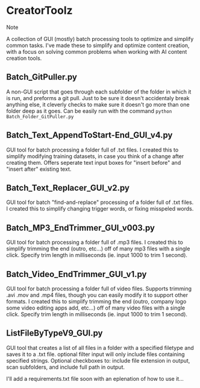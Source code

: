 # CreatorToolz

> [!NOTE]
> A collection of GUI (mostly) batch processing tools to optimize and simplify common tasks. I've made these to simplify and optimize content creation, with a focus on solving common problems when working with AI content creation tools.




## Batch_GitPuller.py

A non-GUI script that goes through each subfolder of the folder in which it is run, and preforms a git pull. Just to be sure it doesn't accidentaly break anything else, it cleverly checks to make sure it doesn't go more than one folder deep as it goes. Can be easily run with the command ```python Batch_Folder_GitPuller.py```



##  Batch_Text_AppendToStart-End_GUI_v4.py

GUI tool for batch processing a folder full of .txt files. I created this to simplify modifying training datasets, in case you think of a change after creating them. Offers seperate text input boxes for "insert before" and "insert after" existing text.



##  Batch_Text_Replacer_GUI_v2.py

GUI tool for batch "find-and-replace" processing of a folder full of .txt files. I created this to simplify changing trigger words, or fixing misspeled words.



##  Batch_MP3_EndTrimmer_GUI_v003.py

GUI tool for batch processing a folder full of .mp3 files. I created this to simplify trimming the end (outro, etc...) off of many mp3 files with a single click. Specify trim length in milliseconds (ie. input 1000 to trim 1 second).



##  Batch_Video_EndTrimmer_GUI_v1.py

GUI tool for batch processing a folder full of video files. Supports trimming .avi .mov and .mp4 files, though you can easily modify it to support other formats. I created this to simplify trimming the end (outro, company logo some video editing apps add, etc...) off of many video files with a single click. Specify trim length in milliseconds (ie. input 1000 to trim 1 second).



##  ListFileByTypeV9_GUI.py

GUI tool that creates a list of all files in a folder with a specified filetype and saves it to a .txt file. optional filter input will only include files containing specified strings. Optional checkboxes to: include file extension in output, scan subfolders, and include full path in output.

I'll add a requirements.txt file soon with an eplenation of how to use it...
